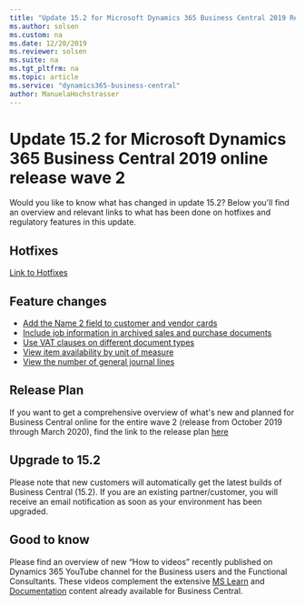```yaml
---
title: "Update 15.2 for Microsoft Dynamics 365 Business Central 2019 Release Wave 2"
ms.author: solsen
ms.custom: na
ms.date: 12/20/2019
ms.reviewer: solsen
ms.suite: na
ms.tgt_pltfrm: na
ms.topic: article
ms.service: "dynamics365-business-central"
author: ManuelaHochstrasser
---
```


# Update 15.2 for Microsoft Dynamics 365 Business Central 2019 online release wave 2
Would you like to know what has changed in update 15.2? Below you'll find an overview and relevant links to what has been done on hotfixes and regulatory features in this update.

## Hotfixes
[Link to Hotfixes](https://nam06.safelinks.protection.outlook.com/?url=https%3A%2F%2Fsupport.microsoft.com%2Fen-us%2Fhelp%2F4533389&data=02%7C01%7Ca-mahoch%40microsoft.com%7Cc81438dea6a24d936cb608d784695ec3%7C72f988bf86f141af91ab2d7cd011db47%7C1%7C0%7C637123460416557122&sdata=6NAC5LkE39nw3lWojxSZdp1WV9Jo4aDWFPNs3nBc6qU%3D&reserved=0)

## Feature changes
-	[Add the Name 2 field to customer and vendor cards](https://docs.microsoft.com/dynamics365-release-plan/2019wave2/dynamics365-business-central/add-name-2-field-customer-vendor-cards)
-	[Include job information in archived sales and purchase documents](https://docs.microsoft.com/dynamics365-release-plan/2019wave2/dynamics365-business-central/include-job-information-archived-sales-purchase-documents)
-	[Use VAT clauses on different document types](https://docs.microsoft.com/dynamics365-release-plan/2019wave2/dynamics365-business-central/use-vat-clauses-different-document-types)
-	[View item availability by unit of measure](https://docs.microsoft.com/dynamics365-release-plan/2019wave2/dynamics365-business-central/view-item-availability-unit-measure)
-	[View the number of general journal lines](https://docs.microsoft.com/dynamics365-release-plan/2019wave2/dynamics365-business-central/view-number-general-journal-lines)


## Release Plan
If you want to get a comprehensive overview of what's new and planned for Business Central online for the entire wave 2 (release from October 2019 through March 2020), find the link to the release plan [here](https://docs.microsoft.com/dynamics365-release-plan/2019wave2/dynamics365-business-central/planned-features) 

## Upgrade to 15.2
Please note that new customers will automatically get the latest builds of Business Central (15.2). If you are an existing partner/customer, you will receive an email notification as soon as your environment has been upgraded. 

## Good to know
Please find an overview of new “How to videos” recently published on Dynamics 365 YouTube channel for the Business users and the Functional Consultants. These videos complement the extensive [MS Learn](https://nam06.safelinks.protection.outlook.com/?url=https%3A%2F%2Fdocs.microsoft.com%2Fen-us%2Flearn%2Fbrowse%2F%3Fproducts%3Ddynamics-business-central&data=02%7C01%7Ca-mahoch%40microsoft.com%7Cbdcd0f9f90c64d0661de08d7853fb3ca%7C72f988bf86f141af91ab2d7cd011db47%7C1%7C0%7C637124380950894181&sdata=NMDeFH6IOJPj6fphMbOZyT9aEW1hSwU8FRijCSzQYQY%3D&reserved=0) and [Documentation](https://nam06.safelinks.protection.outlook.com/?url=https%3A%2F%2Fdocs.microsoft.com%2Fen-us%2Fdynamics365%2Fbusiness-central%2Findex&data=02%7C01%7Ca-mahoch%40microsoft.com%7Cbdcd0f9f90c64d0661de08d7853fb3ca%7C72f988bf86f141af91ab2d7cd011db47%7C1%7C0%7C637124380950904182&sdata=Q9IDQaDwjKnJC0cK56Y2aoJPtAazwDkcD%2BFMPwcATc8%3D&reserved=0) content already available for Business Central.  
